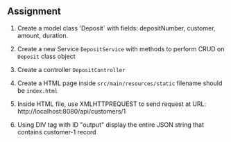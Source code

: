 ## Assignment

1. Create a model class 'Deposit`
   with fields: depositNumber, customer, amount, duration.

2. Create a new Service `DepositService` with methods to perform CRUD on `Deposit` class object

3.  Create a controller `DepositController`

4.  Create a HTML page inside `src/main/resources/static` filename should be `index.html`

5.  Inside HTML file, use XMLHTTPREQUEST to send request at URL:
        http://localhost:8080/api/customers/1
    
6.  Using DIV tag with ID "output" display the entire JSON string that contains customer-1 record